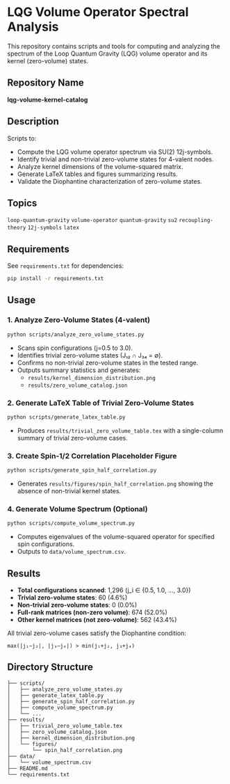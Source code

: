 # LQG Volume Operator Spectral Analysis

This repository contains scripts and tools for computing and analyzing the spectrum of the Loop Quantum Gravity (LQG) volume operator and its kernel (zero-volume) states.

## Repository Name

**lqg-volume-kernel-catalog**

## Description

Scripts to:
- Compute the LQG volume operator spectrum via SU(2) 12j-symbols.
- Identify trivial and non-trivial zero-volume states for 4-valent nodes.
- Analyze kernel dimensions of the volume-squared matrix.
- Generate LaTeX tables and figures summarizing results.
- Validate the Diophantine characterization of zero-volume states.

## Topics

`loop-quantum-gravity` `volume-operator` `quantum-gravity` `su2` `recoupling-theory` `12j-symbols` `latex`

## Requirements

See `requirements.txt` for dependencies:
```bash
pip install -r requirements.txt
```

## Usage

### 1. Analyze Zero-Volume States (4-valent)

```bash
python scripts/analyze_zero_volume_states.py
```
- Scans spin configurations (j=0.5 to 3.0).
- Identifies trivial zero-volume states (J₁₂ ∩ J₃₄ = ∅).
- Confirms no non-trivial zero-volume states in the tested range.
- Outputs summary statistics and generates:
  - `results/kernel_dimension_distribution.png`
  - `results/zero_volume_catalog.json`

### 2. Generate LaTeX Table of Trivial Zero-Volume States

```bash
python scripts/generate_latex_table.py
```
- Produces `results/trivial_zero_volume_table.tex` with a single-column summary of trivial zero-volume cases.

### 3. Create Spin-1/2 Correlation Placeholder Figure

```bash
python scripts/generate_spin_half_correlation.py
```
- Generates `results/figures/spin_half_correlation.png` showing the absence of non-trivial kernel states.

### 4. Generate Volume Spectrum (Optional)

```bash
python scripts/compute_volume_spectrum.py
```
- Computes eigenvalues of the volume-squared operator for specified spin configurations.
- Outputs to `data/volume_spectrum.csv`.

## Results

- **Total configurations scanned**: 1,296 (j_i ∈ {0.5, 1.0, …, 3.0})
- **Trivial zero-volume states**: 60 (4.6%)
- **Non-trivial zero-volume states**: 0 (0.0%)
- **Full-rank matrices (non-zero volume)**: 674 (52.0%)
- **Other kernel matrices (not zero-volume)**: 562 (43.4%)

All trivial zero-volume cases satisfy the Diophantine condition:

```
max(|j₁−j₂|, |j₃−j₄|) > min(j₁+j₂, j₃+j₄)
```

## Directory Structure

```
├── scripts/
│   ├── analyze_zero_volume_states.py
│   ├── generate_latex_table.py
│   ├── generate_spin_half_correlation.py
│   ├── compute_volume_spectrum.py
│   └── ...
├── results/
│   ├── trivial_zero_volume_table.tex
│   ├── zero_volume_catalog.json
│   ├── kernel_dimension_distribution.png
│   └── figures/
│       └── spin_half_correlation.png
├── data/
│   └── volume_spectrum.csv
├── README.md
└── requirements.txt
```